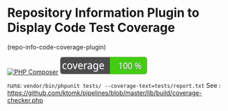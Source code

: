 # Repository Information Plugin to Display Code Test Coverage
(repo-info-code-coverage-plugin)

[![PHP Composer](https://github.com/codehq-dk/repo-info-code-coverage-plugin/actions/workflows/php.yml/badge.svg)](https://github.com/codehq-dk/repo-info-code-coverage-plugin/actions/workflows/php.yml)
[![Test Coverage](https://raw.githubusercontent.com/codehq-dk/repo-info-code-coverage-plugin/main/badge-coverage.svg)](https://packagist.org/packages/codehq-dk/repo-info-code-coverage-plugin)

runs:  `vendor/bin/phpunit tests/ --coverage-text=tests/report.txt` 
See : https://github.com/ktomk/pipelines/blob/master/lib/build/coverage-checker.php

